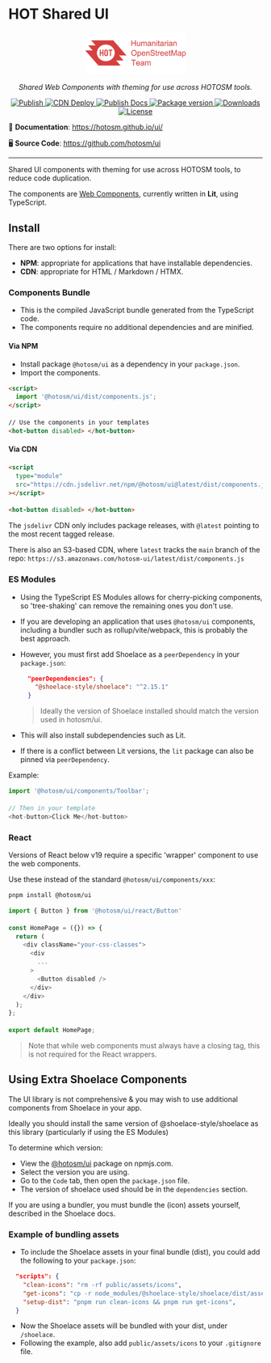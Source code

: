 # HOT Shared UI

<!-- markdownlint-disable -->
<p align="center">
  <img src="https://github.com/hotosm/fmtm/blob/main/images/hot_logo.png?raw=true" style="width: 200px;" alt="HOT"></a>
</p>
<p align="center">
  <em>Shared Web Components with theming for use across HOTOSM tools.</em>
</p>
<p align="center">
  <a href="https://github.com/hotosm/ui/actions/workflows/publish.yml" target="_blank">
      <img src="https://github.com/hotosm/ui/actions/workflows/publish.yml/badge.svg?event=release" alt="Publish">
  </a>
  <a href="https://github.com/hotosm/ui/actions/workflows/cdn_deploy.yml" target="_blank">
      <img src="https://github.com/hotosm/ui/actions/workflows/cdn_deploy.yml/badge.svg?branch=main" alt="CDN Deploy">
  </a>
  <a href="https://github.com/hotosm/ui/actions/workflows/docs.yml" target="_blank">
      <img src="https://github.com/hotosm/ui/actions/workflows/docs.yml/badge.svg" alt="Publish Docs">
  </a>
  <a href="https://www.npmjs.com/package/@hotosm/ui" target="_blank">
      <img src="https://img.shields.io/npm/v/%40hotosm/ui?color=334D058"
      alt="Package version">
  </a>
  <a href="https://npmtrends.com/@hotosm/ui" target="_blank">
      <img src="https://img.shields.io/npm/dm/%40hotosm%2Fui"
      alt="Downloads">
  </a>
  <a href="https://github.com/hotosm/ui/blob/main/LICENSE.md" target="_blank">
      <img src="https://img.shields.io/github/license/hotosm/ui.svg" alt="License">
  </a>
</p>

📖 **Documentation**: <a href="https://hotosm.github.io/ui/" target="_blank">https://hotosm.github.io/ui/</a>

🖥️ **Source Code**: <a href="https://github.com/hotosm/ui" target="_blank">https://github.com/hotosm/ui</a>

---

<!-- markdownlint-enable -->

Shared UI components with theming for use across HOTOSM tools,
to reduce code duplication.

The components are
[Web Components](https://developer.mozilla.org/en-US/docs/Web/API/Web_components),
currently written in **Lit**, using TypeScript.

## Install

There are two options for install:

- **NPM**: appropriate for applications that have installable dependencies.
- **CDN**: appropriate for HTML / Markdown / HTMX.

### Components Bundle

- This is the compiled JavaScript bundle generated from the TypeScript code.
- The components require no additional dependencies and are minified.

#### Via NPM

- Install package `@hotosm/ui` as a dependency in your `package.json`.
- Import the components.

```html
<script>
  import '@hotosm/ui/dist/components.js';
</script>

// Use the components in your templates
<hot-button disabled> </hot-button>
```

#### Via CDN

```html
<script
  type="module"
  src="https://cdn.jsdelivr.net/npm/@hotosm/ui@latest/dist/components.js"
></script>

<hot-button disabled> </hot-button>
```

The `jsdelivr` CDN only includes package releases, with `@latest` pointing to the
most recent tagged release.

There is also an S3-based CDN, where `latest` tracks the `main` branch of the repo:
  `https://s3.amazonaws.com/hotosm-ui/latest/dist/components.js`

### ES Modules

- Using the TypeScript ES Modules allows for cherry-picking components, so
'tree-shaking' can remove the remaining ones you don't use.
- If you are developing an application that uses `@hotosm/ui` components,
including a bundler such as rollup/vite/webpack, this is probably the best approach.
- However, you must first add Shoelace as a `peerDependency` in your `package.json`:

    ```json
      "peerDependencies": {
        "@shoelace-style/shoelace": "^2.15.1"
      }
    ```

    > Ideally the version of Shoelace installed should match the version used in
    > hotosm/ui.

- This will also install subdependencies such as Lit.
- If there is a conflict between Lit versions, the `lit` package can also be pinned
  via `peerDependency`.

Example:

```js
import '@hotosm/ui/components/Toolbar';

// Then in your template
<hot-button>Click Me</hot-button>
```

### React

Versions of React below v19 require a specific 'wrapper' component to use the
web components.

Use these instead of the standard `@hotosm/ui/components/xxx`:

```bash
pnpm install @hotosm/ui
```

```js
import { Button } from '@hotosm/ui/react/Button'

const HomePage = ({}) => {
  return (
    <div className="your-css-classes">
      <div
        ...
      >
        <Button disabled />
      </div>
    </div>
  );
};

export default HomePage;
```

> Note that while web components must always have a closing tag, this is not
> required for the React wrappers.

## Using Extra Shoelace Components

The UI library is not comprehensive & you may wish to use additional components
from Shoelace in your app.

Ideally you should install the same version of @shoelace-style/shoelace as this
library (particularly if using the ES Modules)

To determine which version:

- View the
  [@hotosm/ui](https://www.npmjs.com/package/@hotosm/ui?activeTab=versions)
  package on npmjs.com.
- Select the version you are using.
- Go to the `Code` tab, then open the `package.json` file.
- The version of shoelace used should be in the `dependencies` section.

If you are using a bundler, you must bundle the (icon) assets yourself,
described in the Shoelace docs.

### Example of bundling assets

- To include the Shoelace assets in your final bundle (dist), you could add
  the following to your `package.json`:

```json
  "scripts": {
    "clean-icons": "rm -rf public/assets/icons",
    "get-icons": "cp -r node_modules/@shoelace-style/shoelace/dist/assets/icons public/",
    "setup-dist": "pnpm run clean-icons && pnpm run get-icons",
  }
```

- Now the Shoelace assets will be bundled with your dist, under `/shoelace`.
- Following the example, also add `public/assets/icons` to your `.gitignore` file.
